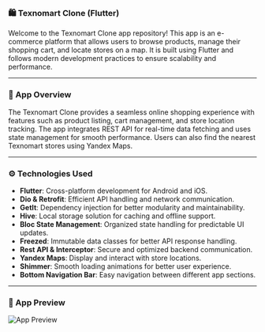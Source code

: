 ### 🛍️ Texnomart Clone (Flutter)

Welcome to the Texnomart Clone app repository! This app is an e-commerce platform that allows users
to browse products, manage their shopping cart, and locate stores on a map. It is built using
Flutter and follows modern development practices to ensure scalability and performance.

---

### 📱 App Overview

The Texnomart Clone provides a seamless online shopping experience with features such as product
listing, cart management, and store location tracking. The app integrates REST API for real-time
data fetching and uses state management for smooth performance. Users can also find the nearest
Texnomart stores using Yandex Maps.

---

### ⚙️ Technologies Used

- **Flutter**: Cross-platform development for Android and iOS.
- **Dio & Retrofit**: Efficient API handling and network communication.
- **GetIt**: Dependency injection for better modularity and maintainability.
- **Hive**: Local storage solution for caching and offline support.
- **Bloc State Management**: Organized state handling for predictable UI updates.
- **Freezed**: Immutable data classes for better API response handling.
- **Rest API & Interceptor**: Secure and optimized backend communication.
- **Yandex Maps**: Display and interact with store locations.
- **Shimmer**: Smooth loading animations for better user experience.
- **Bottom Navigation Bar**: Easy navigation between different app sections.

---

### 🎥 App Preview

![App Preview](images/my_app.gif)

[//]: # ([![Watch the video]&#40;images/thumbnail.jpg&#41;]&#40;video/app_preview.mp4&#41;)